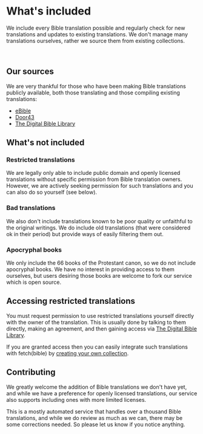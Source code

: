 
<script setup>
import VPButton from 'vitepress/client/theme-default/components/VPButton.vue'
</script>


# What's included
We include every Bible translation possible and regularly check for new translations and updates to existing translations. We don't manage many translations ourselves, rather we source them from existing collections.

<VPButton href='/content/languages/' text="Languages" theme='alt'></VPButton>
&nbsp;
<VPButton href='/content/bibles/' text="Bibles" theme='alt'></VPButton>

## Our sources
We are very thankful for those who have been making Bible translations publicly available, both those translating and those compiling existing translations:

 * [eBible](https://ebible.org/Scriptures/)
 * [Door43](https://door43.org/)
 * [The Digital Bible Library](https://thedigitalbiblelibrary.org/)

## What's not included

### Restricted translations
We are legally only able to include public domain and openly licensed translations without specific permission from Bible translation owners. However, we are actively seeking permission for such translations and you can also do so yourself (see below).

### Bad translations
We also don't include translations known to be poor quality or unfaithful to the original writings. We do include old translations (that were considered ok in their period) but provide ways of easily filtering them out.

### Apocryphal books
We only include the 66 books of the Protestant canon, so we do not include apocryphal books. We have no interest in providing access to them ourselves, but users desiring those books are welcome to fork our service which is open source.


## Accessing restricted translations
You must request permission to use restricted translations yourself directly with the owner of the translation. This is usually done by talking to them directly, making an agreement, and then gaining access via [The Digital Bible Library](https://thedigitalbiblelibrary.org/).

If you are granted access then you can easily integrate such translations with fetch(bible) by [creating your own collection](/access/collections/).


## Contributing
We greatly welcome the addition of Bible translations we don't have yet, and while we have a preference for openly licensed translations, our service also supports including ones with more limited licenses.

This is a mostly automated service that handles over a thousand Bible translations, and while we do review as much as we can, there may be some corrections needed. So please let us know if you notice anything.

<VPButton href='https://gracious.tech/support/' text="Contact us" theme='alt'></VPButton>
